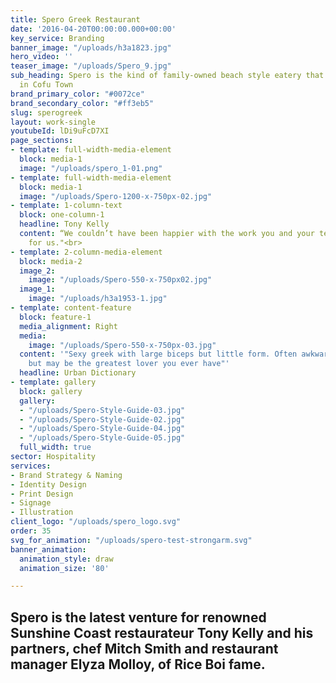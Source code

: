 ```yaml
---
title: Spero Greek Restaurant
date: '2016-04-20T00:00:00.000+00:00'
key_service: Branding
banner_image: "/uploads/h3a1823.jpg"
hero_video: ''
teaser_image: "/uploads/Spero_9.jpg"
sub_heading: Spero is the kind of family-owned beach style eatery that you might find
  in Cofu Town
brand_primary_color: "#0072ce"
brand_secondary_color: "#ff3eb5"
slug: sperogreek
layout: work-single
youtubeId: lDi9uFcD7XI
page_sections:
- template: full-width-media-element
  block: media-1
  image: "/uploads/spero_1-01.png"
- template: full-width-media-element
  block: media-1
  image: "/uploads/Spero-1200-x-750px-02.jpg"
- template: 1-column-text
  block: one-column-1
  headline: Tony Kelly
  content: “We couldn’t have been happier with the work you and your team have done
    for us."<br>
- template: 2-column-media-element
  block: media-2
  image_2:
    image: "/uploads/Spero-550-x-750px02.jpg"
  image_1:
    image: "/uploads/h3a1953-1.jpg"
- template: content-feature
  block: feature-1
  media_alignment: Right
  media:
    image: "/uploads/Spero-550-x-750px-03.jpg"
  content: '"Sexy greek with large biceps but little form. Often awkward and careless
    but may be the greatest lover you ever have"'
  headline: Urban Dictionary
- template: gallery
  block: gallery
  gallery:
  - "/uploads/Spero-Style-Guide-03.jpg"
  - "/uploads/Spero-Style-Guide-02.jpg"
  - "/uploads/Spero-Style-Guide-04.jpg"
  - "/uploads/Spero-Style-Guide-05.jpg"
  full_width: true
sector: Hospitality
services:
- Brand Strategy & Naming
- Identity Design
- Print Design
- Signage
- Illustration
client_logo: "/uploads/spero_logo.svg"
order: 35
svg_for_animation: "/uploads/spero-test-strongarm.svg"
banner_animation:
  animation_style: draw
  animation_size: '80'

---
```

## Spero is the latest venture for renowned Sunshine Coast restaurateur Tony Kelly and his partners, chef Mitch Smith and restaurant manager Elyza Molloy, of Rice Boi fame.